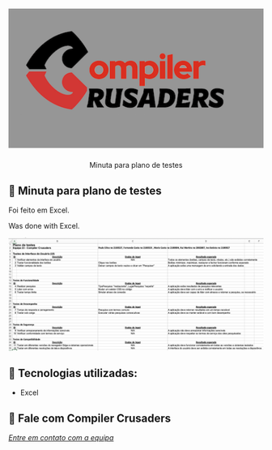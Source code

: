 <h1 align="center">
    <img width="600" src="logo.png" />
</h1>


<p align="center">
Minuta para plano de testes

</p>

📌 Minuta para plano de testes
------------------


Foi feito em Excel.


Was done with Excel.


<img src="excel.png" alt="page-home">


🔧 Tecnologias utilizadas:
------------------

- Excel

💬 Fale com Compiler Crusaders
------------------
[*Entre em contato com a equipa*](https://teams.microsoft.com/l/entity/2a527703-1f6f-4559-a332-d8a7d288cd88/_djb2_msteams_prefix_4226427084?context=%7B%22subEntityId%22%3Anull%2C%22channelId%22%3A%2219%3ABsxbN8saoth3fKmRHKYl0gyfaUGiT4g3YisMGUEtW0U1%40thread.tacv2%22%7D&groupId=f20cc04f-8389-4991-b8b2-3b82ac420080&tenantId=58e31257-f77f-4d58-9705-d0b6ea0f9ee4&allowXTenantAccess=false)

